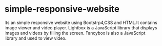 # simple-responsive-website

Its an simple responsive website using Bootstrp4,CSS and HTML.It contains image viewer and video player. Lightbox is a JavaScript library that displays images and videos by filling the screen. Fancybox is also a JavaScript library and used to view video.

